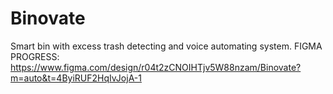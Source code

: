 # Binovate
Smart bin with excess trash detecting and voice automating system.
FIGMA PROGRESS: https://www.figma.com/design/r04t2zCNOIHTjv5W88nzam/Binovate?m=auto&t=4ByiRUF2HqIvJojA-1
